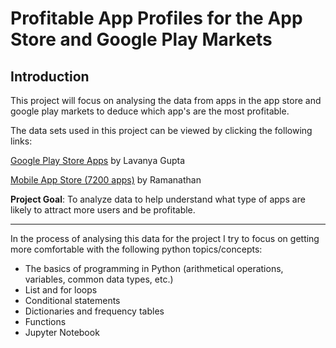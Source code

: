 # Profitable App Profiles for the App Store and Google Play Markets

## Introduction

This project will focus on analysing the data from apps in the app store and google play markets to deduce which app's are the most profitable.

The data sets used in this project can be viewed by clicking the following links:

[Google Play Store Apps](https://www.kaggle.com/lava18/google-play-store-apps) by Lavanya Gupta

[Mobile App Store (7200 apps)](https://www.kaggle.com/ramamet4/app-store-apple-data-set-10k-apps) by Ramanathan

**Project Goal**: To analyze data to help understand what type of apps are likely to attract more users and be profitable.

*** 

In the process of analysing this data for the project I try to focus on getting more comfortable with the following python topics/concepts:

* The basics of programming in Python (arithmetical operations, variables, common data types, etc.)
* List and for loops
* Conditional statements
* Dictionaries and frequency tables
* Functions
* Jupyter Notebook
